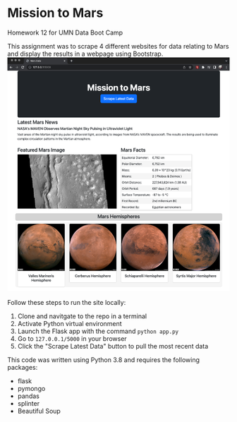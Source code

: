 # Mission to Mars
Homework 12 for UMN Data Boot Camp

This assignment was to scrape 4 different websites for data relating to Mars and display the results in a webpage using Bootstrap. 
![Screenshot of webpage](mission_to_mars.png)

Follow these steps to run the site locally:
1. Clone and navitgate to the repo in a terminal
1. Activate Python virtual environment
1. Launch the Flask app with the command `python app.py`
1. Go to `127.0.0.1/5000` in your browser
1. Click the "Scrape Latest Data" button to pull the most recent data

This code was written using Python 3.8 and requires the following packages:
* flask
* pymongo
* pandas
* splinter
* Beautiful Soup